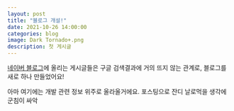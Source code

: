```yaml
---
layout: post
title: "블로그 개설!"
date: 2021-10-26 14:00:00
categories: blog
image: Dark Tornado+.png
description: 첫 게시글
---
```


[네이버 블로그](https://blog.naver.com/dt3141592)에 올리는 게시글들은 구글 검색결과에 거의 뜨지 않는 관계로, 블로그를 새로 하나 만들었어요!

아마 여기에는 개발 관련 정보 위주로 올라올거에요. 포스팅으로 잔디 날로먹을 생각에 군침이 싸악